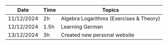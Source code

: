 | Date       | Time | Topics                                  |
| ---------- | ---- | --------------------------------------- |
| 11/12/2024 | 2h   | Algebra Logarithms (Exercises & Theory) |
| 12/12/2024 | 1.5h | Learning German                         |
| 13/12/2024 | 3h   | Created new personal website            |

